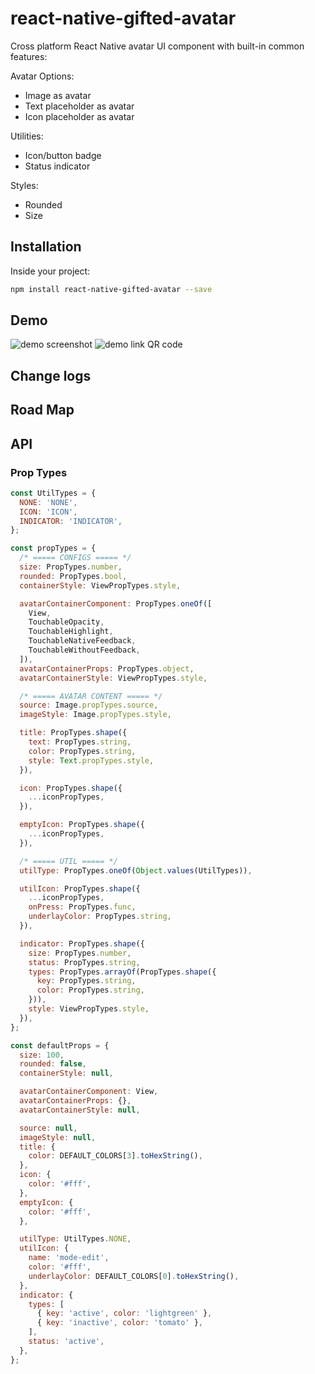 # react-native-gifted-avatar
Cross platform React Native avatar UI component with built-in common features:

Avatar Options:
- Image as avatar
- Text placeholder as avatar
- Icon placeholder as avatar

Utilities:
- Icon/button badge
- Status indicator

Styles:
- Rounded
- Size

## Installation

Inside your project:
```bash
npm install react-native-gifted-avatar --save
```

## Demo
![demo screenshot]()
![demo link QR code]()

## Change logs

## Road Map

## API

### Prop Types
```javascript
const UtilTypes = {
  NONE: 'NONE',
  ICON: 'ICON',
  INDICATOR: 'INDICATOR',
};

const propTypes = {
  /* ===== CONFIGS ===== */
  size: PropTypes.number,
  rounded: PropTypes.bool,
  containerStyle: ViewPropTypes.style,

  avatarContainerComponent: PropTypes.oneOf([
    View,
    TouchableOpacity,
    TouchableHighlight,
    TouchableNativeFeedback,
    TouchableWithoutFeedback,
  ]),
  avatarContainerProps: PropTypes.object,
  avatarContainerStyle: ViewPropTypes.style,

  /* ===== AVATAR CONTENT ===== */
  source: Image.propTypes.source,
  imageStyle: Image.propTypes.style,

  title: PropTypes.shape({
    text: PropTypes.string,
    color: PropTypes.string,
    style: Text.propTypes.style,
  }),

  icon: PropTypes.shape({
    ...iconPropTypes,
  }),

  emptyIcon: PropTypes.shape({
    ...iconPropTypes,
  }),

  /* ===== UTIL ===== */
  utilType: PropTypes.oneOf(Object.values(UtilTypes)),

  utilIcon: PropTypes.shape({
    ...iconPropTypes,
    onPress: PropTypes.func,
    underlayColor: PropTypes.string,
  }),

  indicator: PropTypes.shape({
    size: PropTypes.number,
    status: PropTypes.string,
    types: PropTypes.arrayOf(PropTypes.shape({
      key: PropTypes.string,
      color: PropTypes.string,
    })),
    style: ViewPropTypes.style,
  }),
};

const defaultProps = {
  size: 100,
  rounded: false,
  containerStyle: null,

  avatarContainerComponent: View,
  avatarContainerProps: {},
  avatarContainerStyle: null,

  source: null,
  imageStyle: null,
  title: {
    color: DEFAULT_COLORS[3].toHexString(),
  },
  icon: {
    color: '#fff',
  },
  emptyIcon: {
    color: '#fff',
  },

  utilType: UtilTypes.NONE,
  utilIcon: {
    name: 'mode-edit',
    color: '#fff',
    underlayColor: DEFAULT_COLORS[0].toHexString(),
  },
  indicator: {
    types: [
      { key: 'active', color: 'lightgreen' },
      { key: 'inactive', color: 'tomato' },
    ],
    status: 'active',
  },
};
```